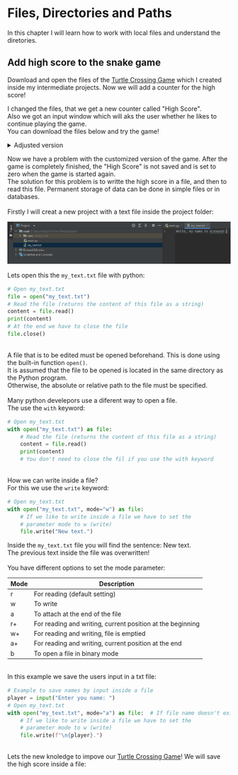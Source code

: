 # Files, Directories and Paths

In this chapter I will learn how to work with local files and understand the diretories.<br>

## Add high score to the snake game

Download and open the files of the [Turtle Crossing Game](https://github.com/Olexandr-Andriyenko/Python-learning-path/blob/main/Turtle%20Crossing%20Game.md) which I created inside my intermediate projects. Now we will add a counter for the high score!

I changed the files, that we get a new counter called "High Score". <br>
Also we got an input window which will aks the user whether he likes to continue playing the game.<br>
You can download the files below and try the game!

<details>
 <summary>Adjusted version</summary>
  
<br>
  
This is the `main.py` file:

```python
import time
from turtle import Screen, distance
from player import Player, FINISH_LINE_Y
from car_manager import CarManager
from scoreboard import Scoreboard

screen = Screen()
screen.setup(width=600, height=600)
screen.tracer(0)
# Objects
player = Player()
scoreboard = Scoreboard()
car_manager = CarManager()
screen.listen()
screen.onkey(player.move, "Up")

game_is_on = True
while game_is_on:
    time.sleep(0.1)
    screen.update()

    car_manager.create_car()
    car_manager.move_cars()

    # Create the finish line
    if player.ycor() > FINISH_LINE_Y:
        player.reset_position()
        scoreboard.increase_score()

    # Create car collision
    for car in car_manager.all_cars:
        if car.distance(player) < 20:
            #  Show GAME OVER
            scoreboard.game_over()
            scoreboard.update_scoreboard()
            game_is_on = False
            while True:
                answer = screen.textinput("Snake Restart", "Play again? (Y/N): ")
                valid_answer = ["y", "n"]
                if answer.lower() in valid_answer:
                    break
            if answer.lower() == "y":
                player.reset_position()
                game_is_on = True
                screen.listen()


screen.exitonclick()

```
  
This is the `player.py` file:

```python
from turtle import Turtle
STARTING_POSITION = (0, -280)
MOVE_DISTANCE = 10
FINISH_LINE_Y = 280


class Player(Turtle):
    def __init__(self):
        super().__init__()
        self.shape("turtle")
        self.color("black")
        self.penup()
        self.setheading(90)
        self.goto(STARTING_POSITION)

    def move(self):
        new_y = self.ycor() + MOVE_DISTANCE
        self.goto(0, new_y)

    def reset_position(self):
        self.goto(STARTING_POSITION)
```
  
This is the `car_manager.py` file:

```python
from turtle import Turtle
import random
COLORS = ["red", "orange", "yellow", "green", "blue", "purple"]
STARTING_MOVE_DISTANCE = 5
MOVE_INCREMENT = 10


class CarManager:

    def __init__(self):
        self.all_cars = []

    def create_car(self):
        # Create only cars if we get a one on our "dice"
        dice = random.randint(1, 6)
        if dice == 1:
            new_car = Turtle("square")
            new_car.shapesize(stretch_wid=1, stretch_len=2)
            new_car.penup()
            new_car.color(random.choice(COLORS))
            new_car.setheading(180)
            new_car.goto(x=300, y=random.randrange(-250, 250))
            self.all_cars.append(new_car)

    def move_cars(self):
        for car in self.all_cars:
            car.fd(STARTING_MOVE_DISTANCE)




```
  
This is the `scoreboard.py` file:

```python
from turtle import Turtle

FONT = ("Courier", 24, "normal")


class Scoreboard(Turtle):
    def __init__(self):
        super().__init__()
        self.color("black")
        self.penup()
        self.hideturtle()
        self.score = 0
        self.high_score = 0
        self.update_scoreboard()

    def update_scoreboard(self):
        self.clear()
        self.goto(x=-200, y=250)
        self.write(f"Level: {self.score}", align="center", font=FONT)
        self.goto(x=150, y=250)
        self.write(f"High Score: {self.high_score}", align="center", font=FONT)

    def increase_score(self):
        self.score += 1
        self.update_scoreboard()

    def game_over(self):
        if self.score > self.high_score:
            self.high_score = self.score
            self.score = 0
        self.goto(x=0, y=0)
        self.write("GAME OVER", align="center", font=FONT)





```
  
</details>
 
Now we have a problem with the customized version of the game. After the game is completely finished, the "High Score" is not saved and is set to zero when the game is started again.
<br>
The solution for this problem is to writte the high score in a file, and then to read this file.
Permanent storage of data can be done in simple files or in databases.
<br>
<br>
Firstly I will creat a new project with a text file inside the project folder:

<p align="left">
<img src="https://github.com/Olexandr-Andriyenko/Python-learning-path/blob/main/illustrations/img42.PNG" width="700">
<p> 
 
Lets open this the `my_text.txt` file with python:
 
```python
# Open my_text.txt
file = open("my_text.txt")
# Read the file (returns the content of this file as a string)
content = file.read()
print(content)
# At the end we have to close the file
file.close()
 
``` 
 
A file that is to be edited must be opened beforehand. This is done using the built-in function `open()`.<br>
It is assumed that the file to be opened is located in the same directory as the Python program.<br>
Otherwise, the absolute or relative path to the file must be specified.
<br>
<br>
Many python develepors use a diferent way to open a file.<br>
The use the `with` keyword:
 
```python
# Open my_text.txt
with open("my_text.txt") as file:
    # Read the file (returns the content of this file as a string)
    content = file.read()
    print(content)
    # You don't need to close the fil if you use the with keyword
 
``` 

How we can write inside a file?<br>
For this we use the `write` keyword:
 
```python
# Open my_text.txt
with open("my_text.txt", mode="w") as file:
    # If we like to write inside a file we have to set the
    # parameter mode to w (write)
    file.write("New text.")
```  
Inside the `my_text.txt` file you will find the sentence: New text.
<br>
The previous  text inside the file was overwritten!
<br>
<br>
You have different options to set the mode parameter:
 
| Mode                                            | Description      |
| ------------------------------------------------- | -------- | 
| r                                        | For reading (default setting)    | 
| w                                | To write     |  
| a                                  | To attach at the end of the file      |  
| r+                                 | For reading and writing, current position at the beginning     |  
| w+                                 | For reading and writing, file is emptied     |  
| a+                                 | For reading and writing, current position at the end     |  
| b                                 | To open a file in binary mode      |  

<br>
In this example we save the users input in a txt file:
 
```python
# Example to save names by input inside a file
player = input("Enter you name: ")
# Open my_text.txt
with open("my_text.txt", mode="a") as file:  # If file name doesn't exist, this file will be created
    # If we like to write inside a file we have to set the
    # parameter mode to w (write)
    file.write(f"\n{player}.")
 
```
 
Lets the new knoledge to impove our [Turtle Crossing Game](https://github.com/Olexandr-Andriyenko/Python-learning-path/blob/main/Turtle%20Crossing%20Game.md)! We will save the high score inside a file:
